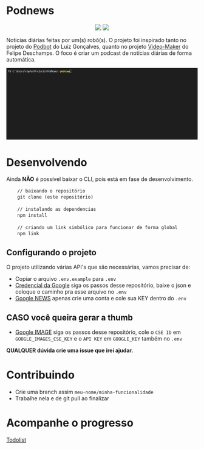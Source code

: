 # Podnews

<p align="center">
  <img src="http://icons.iconarchive.com/icons/diversity-avatars/avatars/128/robot-01-icon.png" width="100">
  <img src="https://cdn3.iconfinder.com/data/icons/wpzoom-developer-icon-set/500/49-512.png" width="100">
</p>

Noticias diárias feitas por um(s) robô(s). O projeto foi inspirado tanto no projeto do [Podbot](https://github.com/lhcgoncalves/podbot) do Luiz Gonçalves, quanto no projeto [Video-Maker](https://github.com/filipedeschamps/video-maker) do Felipe Deschamps. O foco é criar um podcast de notícias diárias de forma automática.

<img src="./demo.gif">

# Desenvolvendo

Ainda **NÃO** é possível baixar o CLI, pois está em fase de desenvolvimento.

```
    // baixando o repositório
    git clone (este repositório)

    // instalando as dependencias
    npm install

    // criando um link simbólico para funcionar de forma global
    npm link
```

## Configurando o projeto

O projeto utilizando várias API's que são necessárias, vamos precisar de:

- Copiar o arquivo `.env.example` para `.env` 
- [Credencial da Google](https://github.com/googleapis/nodejs-speech#using-the-client-library) siga os passos desse repositório, baixe o json e coloque o caminho pra esse arquivo no `.env`
- [Google NEWS](https://newsapi.org/docs/get-started) apenas crie uma conta e cole sua KEY dentro do `.env`

## CASO você queira gerar a thumb

- [Google IMAGE](https://github.com/vadimdemedes/google-images#set-up-google-custom-search-engine) siga os passos desse repositório, cole o `CSE ID` em `GOOGLE_IMAGES_CSE_KEY` e o `API KEY` em `GOOGLE_KEY` também no `.env`

**QUALQUER dúvida crie uma issue que irei ajudar.**

# Contribuindo
- Crie uma branch assim `meu-nome/minha-funcionalidade`
- Trabalhe nela e de git pull ao finalizar

# Acompanhe o progresso

[Todolist](https://github.com/raphaelkieling/PodNews/issues/1)
